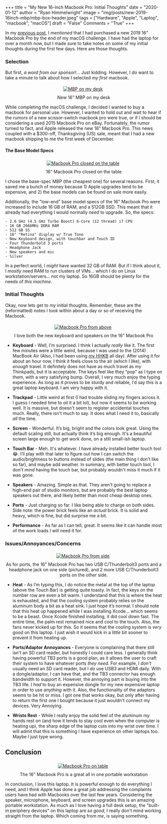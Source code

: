 +++
title  = "My New 16-inch Macbook Pro: Initial Thoughts"
date   = "2020-01-12"
author = "Ryan Himmelwright"
image  = "img/posts/new-2019-16inch-mbp/mbp-box-header.jpeg"
tags   = ["Hardware", "Apple", "Laptop", "macbook", "macOS"]
draft  = "False"
Comments = "True"
+++

In my [previous post](/post/macos-challenge/), I *mentioned* that I had
purchased a new 2019 16" Macbook Pro by the end of my macOS challenge.  I have
had the laptop for over a month now, but I made sure to take notes on some of
my initial thoughts during the first few days. Here are those thoughts.

<!--more-->

### Selection

But first, *a word from our sponsor!...* Just kidding. However, I *do* want to
take a minute to talk about how I selected _my first_ macbook.

<center>
<a href="/img/posts/new-2019-16inch-mbp/mbp-desk-website.jpeg">
<img alt="MBP on my desk" src="/img/posts/new-2019-16inch-mbp/mbp-desk-website.jpeg" style="max-width: 100%; padding: 5px 15px 10px 10px"/></a>
<div class="caption">New 16" MBP on my desk</div>
</center>

While completing the macOS challenge, I decided I wanted to buy a
macbook for personal use. However, I wanted to hold out and wait to hear if the
rumors of a new scissor-switch macbook pro were true, or if I
should be considering a used 2015 Macbook Pro on eBay. Fortunately, the rumor
turned to fact, and Apple released the new 16" Macbook Pro. This news coupled
with a $300-off, Thanksgiving (US) sale, meant that I had a new macbook
shipping to me the first week of December.


#### The Base Model Specs

<center>
<a href="/img/posts/new-2019-16inch-mbp/mbp-closed.jpeg">
<img alt="Macbook Pro closed on the table" src="/img/posts/new-2019-16inch-mbp/mbp-closed.jpeg" style="max-width: 100%; padding: 5px 15px 10px 10px"/></a>
<div class="caption">16" Macbook Pro closed on the table</div>
</center>

I chose the base-spec MBP (the cheapest one) for several reasons. First, it
saved me a bunch of money because 1) Apple upgrades tend to be expensive, and 2)
the base models can be found on sale more easily.

Additionally, the "low-end" base model specs of the 16" Macbook Pro were
increased to include 16 GB of RAM, and a 512GB SSD. This meant that it already
had everything I would normally *need* to upgrade. So, the specs:

```
- 2.6 GHz (4.5 GHz Turbo Boost) 6-Core (12 thread) i7 CPU
- 16 GB 2666MHz DDR4 RAM
- 512 GB SS
- 16" "Retina" display w/ True Tone
- New Keyboard design, with touchbar and Touch ID
- Four Thunderbold 3 ports
- Headphone Jack
- New speakers and mic
- Silver
```

In a perfect world, I *might* have wanted 32 GB of RAM. But if I think
about it, I *mostly* need RAM to run clusters of VMs... which I do on Linux
workstation/servers... not my laptop. So 16GB should be plenty for the needs of
*this machine*.

### Initial Thoughts

Okay, now lets get to my initial thoughts. Remember, these are the
(reformatted) notes I took within about a day or so of receiving the Macbook.

<center>
<a href="/img/posts/new-2019-16inch-mbp/mbp-keyboard.jpeg">
<img alt="Macbook Pro from above" src="/img/posts/new-2019-16inch-mbp/mbp-keyboard.jpeg" style="max-width: 100%; padding: 5px 15px 10px 10px"/></a>
<div class="caption">I love both the new keyboard and speakers on the 16"
Macbook Pro</div>
</center>

- **Keyboard** - Well, I’m surprised. I think I actually *really* like it. The
first few minutes were a little weird, because I was used to the (2014) MacBook
Air (Also, I had been using [my
HHKB](http://ryan.himmelwright.net/post/new-hhkb-pro2/) all day). After using
it for about an hour now, I think it feels close to the air (which I like),
with *enough* travel. It definitely does not have as much travel as my
Thinkpads, but it is acceptable. The keys feel like they “pop” as I type on
them, with a very satisfying bump. Overall, I very much enjoy the typing
experience. As long as it proves to be sturdy and reliable, I’d say this is
a great laptop keyboard. I am very happy with it.


- **Trackpad** - Little weird at first (I had trouble sliding my fingers across
it.  I guess I needed time to oil it a bit lol), but now it seems to be working
well. It is massive, but doesn't seem to register accidental touches much.
Really, there isn't much to say. It does what I need it to, basically *all* the
time.

- **Screen** - Wonderful. It’s big, bright and the colors look great. Using
the default scaling still, but actually think it’s big enough. It's a beautiful
screen large enough to get work done, on a still small-ish laptop.

- **Touch Bar** - Meh. It's whatever. I have already installed better touch tool
😂. I’ll play with that later to figure out how I can switch the
audio/brightness to buttons instead of slides (the main thing I don’t like so
far), and maybe add weather. In summary, with better touch tool, I don't *mind*
having the touch bar, but probably wouldn't miss it much if it was gone.


- **Speakers** - Amazing. Simple as that. They aren't going to replace a
    high-end pair of studio monitors, but are probably the best laptop speakers out
    there, and likely better than most cheap desktop ones.


- **Ports** - Just charging so far. I like being able to charge on
    both sides. Side note: the power brick feels like an *actual* brick. It is
    solid and heavy, which is fine, but did surprise me a bit.

- **Performance** - As far as I can tell, great. It seems like it can handle
    most of the work loads *I* will need it for.


### Issues/Annoyances/Concerns

<center>
<a href="/img/posts/new-2019-16inch-mbp/mbp-side.jpeg">
<img alt="Macbook Pro from side" src="/img/posts/new-2019-16inch-mbp/mbp-side.jpeg" style="max-width: 100%; padding: 5px 15px 10px 10px"/></a>
<div class="caption">As for ports, the 16" Macbook Pro has two USB C/Thunderbolt3 ports and a headphone jack on one side (pictured), and 2 more USB C/Thunderbolt3 ports on the other side.</div>
</center>

- **Heat** - As I’m typing this, I do notice the metal at the top of the laptop
(above the Touch Bar) is getting quite toasty. In fact, the keys on the number
row are even a bit warm. I understand that this is where the heat is exhausted,
and that the cooling system probably relies on the aluminum body a bit as a
heat sink. I just hope it’s normal. I should note that this heat up happened
while I was installing Xcode... which seems to be a beast. Once Xcode finished
installing, it did cool down fast. The entire time, the palm rest remained nice
and cool to the touch. Also, the fans never kicked up for this. So it seems
that the cooling system is *very* good on this laptop. I just wish it would
kick in a *little* bit sooner to prevent it from heating up.


- **Ports/Adaptor Annoyances** - Everyone is complaining that there still isn't
an SD card reader, but honestly I could care less. I generally think having
powerful TB3 ports is a good plan, as it allows the user to craft their system
to have whatever ports *they need*. For example, I *don't* usually need an SD
card reader, but I *do* use USB3 and HDMI daily. With a dongle/adaptor, I can
have that, and the TB3 connector has enough bandwidth to support it. However, the
annoying part is buying into the TB3 life. I *had* to buy an expensive
dongle for my new expensive laptop in order to use *anything* with it. Also,
the functionality of the adaptors seems to be hit or miss. I got one that
works okay, but only after having to return the first one I bought because it
just wouldn't connect my devices. Very Annoying.

- **Wrists Rest** - While I really enjoy the solid feel of the aluminum my
hands rest on (and how it tends to stay cool even when the computer is heating
up), the sharp edge of the laptop cuts into my wrist over time. I will admit
that this is something I have experience on other laptops too. Maybe I just
type wrong.

## Conclusion

<center>
<a href="/img/posts/new-2019-16inch-mbp/mbp-table.jpeg">
<img alt="Macbook Pro on table" src="/img/posts/new-2019-16inch-mbp/mbp-table.jpeg" style="max-width: 100%; padding: 5px 15px 10px 10px"/></a>
<div class="caption">The 16" Macbook Pro is a great all in one portable
workstation</div>
</center>

In conclusion, I love this laptop. It is powerful enough to do everything I
need, and I think Apple has done a great job addressing the complaints users
have had with Macbooks over the last few years. Considering the speaker,
microphone, keyboard, and screen upgrades this is an amazing portable
workstation. As much as I love having a full desk setup, the "built-in
periphery devices" on this laptop are *so good*, I really don't mind working
straight from the laptop. Which coming from *me*, is saying something.

